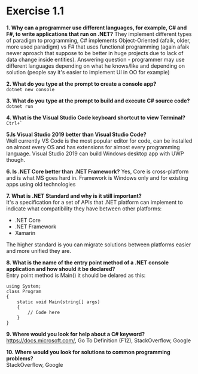  # Exercise 1.1
 **1. Why can a programmer use different languages, for example, C# and F#, to write applications that run on .NET?**
They implement different types of paradigm to programming, C# implements Object-Oriented (afaik, older, more used paradigm) vs F# that uses functional programming (again afaik newer aproach that suppose to be better in huge projects due to lack of data change inside entities). Answering question - programmer may use different languages depending on what he knows/like and depending on solution (people say it's easier to implement UI in OO for example)

 **2. What do you type at the prompt to create a console app?**  
 `dotnet new console`

**3. What do you type at the prompt to build and execute C# source code?**  
 `dotnet run`
 
**4. What is the Visual Studio Code keyboard shortcut to view Terminal?**  
``
Ctrl+`  
``

**5.Is Visual Studio 2019 better than Visual Studio Code?**  
Well currently VS Code is the most popular editor for code, can be installed on almost every OS and has extensions for almost every programming language. Visual Studio 2019 can build Windows desktop app with UWP though.  

**6. Is .NET Core better than .NET Framework?**
Yes, Core is cross-platform and is what MS goes hard in. Framework is Windows only and for existing apps using old technologies

**7. What is .NET Standard and why is it still important?**  
It's a specification for a set of APIs that .NET platform can implement to indicate what compatibility they have between other platforms:
- .NET Core
- .NET Framework
- Xamarin  

The higher standard is you can migrate solutions between platforms easier and more unified they are.

**8. What is the name of the entry point method of a .NET console application and how should it be declared?**  
Entry point method is Main() it should be delared as this:  
```
using System;
class Program
{
    static void Main(string[] args)
    {
        // Code here
    }
}
```

**9. Where would you look for help about a C# keyword?**  
https://docs.microsoft.com/, Go To Definition (F12), StackOverflow, Google

**10. Where would you look for solutions to common programming problems?**  
StackOverflow, Google